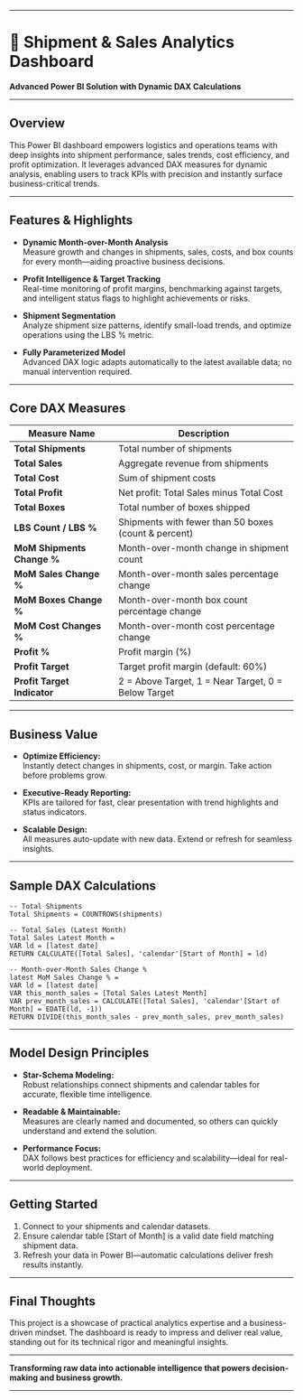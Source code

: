***

# 🚢 Shipment & Sales Analytics Dashboard

**Advanced Power BI Solution with Dynamic DAX Calculations**

***

## Overview

This Power BI dashboard empowers logistics and operations teams with deep insights into shipment performance, sales trends, cost efficiency, and profit optimization. It leverages advanced DAX measures for dynamic analysis, enabling users to track KPIs with precision and instantly surface business-critical trends.

***

## Features & Highlights

- **Dynamic Month-over-Month Analysis**  
  Measure growth and changes in shipments, sales, costs, and box counts for every month—aiding proactive business decisions.

- **Profit Intelligence & Target Tracking**  
  Real-time monitoring of profit margins, benchmarking against targets, and intelligent status flags to highlight achievements or risks.

- **Shipment Segmentation**  
  Analyze shipment size patterns, identify small-load trends, and optimize operations using the LBS % metric.

- **Fully Parameterized Model**  
  Advanced DAX logic adapts automatically to the latest available data; no manual intervention required.

***

## Core DAX Measures

| Measure Name                    | Description                                                         |
|---------------------------------|---------------------------------------------------------------------|
| **Total Shipments**             | Total number of shipments                                           |
| **Total Sales**                 | Aggregate revenue from shipments                                    |
| **Total Cost**                  | Sum of shipment costs                                              |
| **Total Profit**                | Net profit: Total Sales minus Total Cost                            |
| **Total Boxes**                 | Total number of boxes shipped                                       |
| **LBS Count / LBS %**           | Shipments with fewer than 50 boxes (count & percent)                |
| **MoM Shipments Change %**      | Month-over-month change in shipment count                           |
| **MoM Sales Change %**          | Month-over-month sales percentage change                            |
| **MoM Boxes Change %**          | Month-over-month box count percentage change                        |
| **MoM Cost Changes %**          | Month-over-month cost percentage change                             |
| **Profit %**                    | Profit margin (%)                                                   |
| **Profit Target**               | Target profit margin (default: 60%)                                 |
| **Profit Target Indicator**     | 2 = Above Target, 1 = Near Target, 0 = Below Target                 |

***

## Business Value

- **Optimize Efficiency:**  
  Instantly detect changes in shipments, cost, or margin. Take action before problems grow.

- **Executive-Ready Reporting:**  
  KPIs are tailored for fast, clear presentation with trend highlights and status indicators.

- **Scalable Design:**  
  All measures auto-update with new data. Extend or refresh for seamless insights.

***

## Sample DAX Calculations

```DAX
-- Total Shipments
Total Shipments = COUNTROWS(shipments)

-- Total Sales (Latest Month)
Total Sales Latest Month =
VAR ld = [latest date]
RETURN CALCULATE([Total Sales], 'calendar'[Start of Month] = ld)

-- Month-over-Month Sales Change %
latest MoM Sales Change % =
VAR ld = [latest date]
VAR this_month_sales = [Total Sales Latest Month]
VAR prev_month_sales = CALCULATE([Total Sales], 'calendar'[Start of Month] = EDATE(ld, -1))
RETURN DIVIDE(this_month_sales - prev_month_sales, prev_month_sales)
```

***

## Model Design Principles

- **Star-Schema Modeling:**  
  Robust relationships connect shipments and calendar tables for accurate, flexible time intelligence.

- **Readable & Maintainable:**  
  Measures are clearly named and documented, so others can quickly understand and extend the solution.

- **Performance Focus:**  
  DAX follows best practices for efficiency and scalability—ideal for real-world deployment.

***

## Getting Started

1. Connect to your shipments and calendar datasets.
2. Ensure calendar table [Start of Month] is a valid date field matching shipment data.
3. Refresh your data in Power BI—automatic calculations deliver fresh results instantly.

***

## Final Thoughts

This project is a showcase of practical analytics expertise and a business-driven mindset. The dashboard is ready to impress and deliver real value, standing out for its technical rigor and meaningful insights.

***

**Transforming raw data into actionable intelligence that powers decision-making and business growth.**

---
